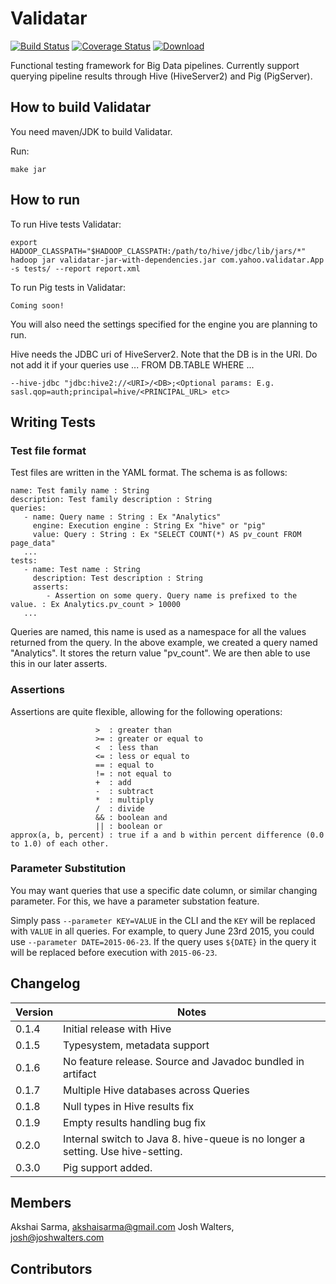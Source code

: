 # Validatar

[![Build Status](https://travis-ci.org/yahoo/validatar.svg?branch=master)](https://travis-ci.org/yahoo/validatar) [![Coverage Status](https://coveralls.io/repos/yahoo/validatar/badge.svg?branch=master)](https://coveralls.io/r/yahoo/validatar?branch=master) [![Download](https://api.bintray.com/packages/yahoo/maven/validatar/images/download.svg)](https://bintray.com/yahoo/maven/validatar/_latestVersion)

Functional testing framework for Big Data pipelines. Currently support querying pipeline results through Hive (HiveServer2) and Pig (PigServer).

## How to build Validatar

You need maven/JDK to build Validatar.

Run:

    make jar

## How to run

To run Hive tests Validatar:

    export HADOOP_CLASSPATH="$HADOOP_CLASSPATH:/path/to/hive/jdbc/lib/jars/*"
    hadoop jar validatar-jar-with-dependencies.jar com.yahoo.validatar.App -s tests/ --report report.xml

To run Pig tests in Validatar:

    Coming soon!


You will also need the settings specified for the engine you are planning to run.

Hive needs the JDBC uri of HiveServer2. Note that the DB is in the URI. Do not add it if your queries use ... FROM DB.TABLE WHERE ...
   ```
   --hive-jdbc "jdbc:hive2://<URI>/<DB>;<Optional params: E.g. sasl.qop=auth;principal=hive/<PRINCIPAL_URL> etc>
   ```


## Writing Tests

### Test file format

Test files are written in the YAML format. The schema is as follows:

```
name: Test family name : String
description: Test family description : String
queries:
   - name: Query name : String : Ex "Analytics"
     engine: Execution engine : String Ex "hive" or "pig"
     value: Query : String : Ex "SELECT COUNT(*) AS pv_count FROM page_data"
   ...
tests:
   - name: Test name : String
     description: Test description : String
     asserts:
        - Assertion on some query. Query name is prefixed to the value. : Ex Analytics.pv_count > 10000
   ...
```

Queries are named, this name is used as a namespace for all the values returned from the query. In the above example, we created a query named "Analytics". It stores the return value "pv_count". We are then able to use this in our later asserts.

### Assertions

Assertions are quite flexible, allowing for the following operations:

```
                   >  : greater than
                   >= : greater or equal to
                   <  : less than
                   <= : less or equal to
                   == : equal to
                   != : not equal to
                   +  : add
                   -  : subtract
                   *  : multiply
                   /  : divide
                   && : boolean and
                   || : boolean or
approx(a, b, percent) : true if a and b within percent difference (0.0 to 1.0) of each other.
```

### Parameter Substitution

You may want queries that use a specific date column, or similar changing parameter. For this, we have a parameter substation feature.

Simply pass `--parameter KEY=VALUE` in the CLI and the `KEY` will be replaced with `VALUE` in all queries. For example, to query June 23rd 2015, you could use `--parameter DATE=2015-06-23`. If the query uses `${DATE}` in the query it will be replaced before execution with `2015-06-23`.

## Changelog

Version | Notes
------- | -----
0.1.4 | Initial release with Hive
0.1.5 | Typesystem, metadata support
0.1.6 | No feature release. Source and Javadoc bundled in artifact
0.1.7 | Multiple Hive databases across Queries
0.1.8 | Null types in Hive results fix
0.1.9 | Empty results handling bug fix
0.2.0 | Internal switch to Java 8. hive-queue is no longer a setting. Use hive-setting.
0.3.0 | Pig support added.

## Members

Akshai Sarma, akshaisarma@gmail.com
Josh Walters, josh@joshwalters.com

## Contributors


